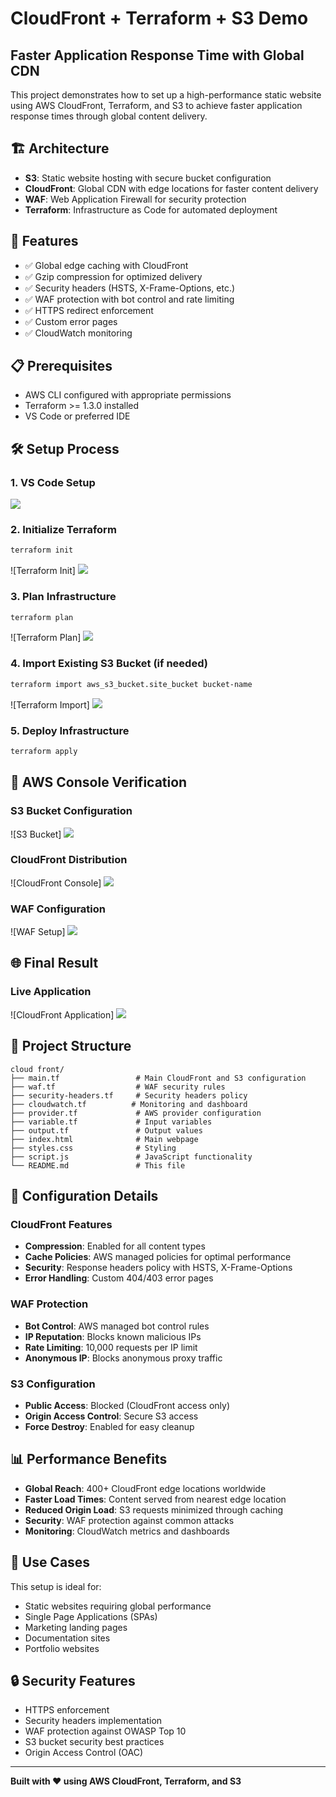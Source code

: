 # CloudFront + Terraform + S3 Demo
## Faster Application Response Time with Global CDN

This project demonstrates how to set up a high-performance static website using AWS CloudFront, Terraform, and S3 to achieve faster application response times through global content delivery.

## 🏗️ Architecture

- **S3**: Static website hosting with secure bucket configuration
- **CloudFront**: Global CDN with edge locations for faster content delivery
- **WAF**: Web Application Firewall for security protection
- **Terraform**: Infrastructure as Code for automated deployment

## 🚀 Features

- ✅ Global edge caching with CloudFront
- ✅ Gzip compression for optimized delivery
- ✅ Security headers (HSTS, X-Frame-Options, etc.)
- ✅ WAF protection with bot control and rate limiting
- ✅ HTTPS redirect enforcement
- ✅ Custom error pages
- ✅ CloudWatch monitoring

## 📋 Prerequisites

- AWS CLI configured with appropriate permissions
- Terraform >= 1.3.0 installed
- VS Code or preferred IDE

## 🛠️ Setup Process

### 1. VS Code Setup
![](<vs.code.setup-Screenshot 2025-09-06 023702.png>)

### 2. Initialize Terraform
```bash
terraform init
```
![Terraform Init]
![](<terraform-init-Screenshot 2025-09-06 023919.png>)

### 3. Plan Infrastructure
```bash
terraform plan
```
![Terraform Plan]
![](<teerraform-plan-Screenshot 2025-09-06 024407.png>)

### 4. Import Existing S3 Bucket (if needed)
```bash
terraform import aws_s3_bucket.site_bucket bucket-name
```
![Terraform Import]
![](<terraform-import-Screenshot 2025-09-06 024742.png>)

### 5. Deploy Infrastructure
```bash
terraform apply
```

## 📸 AWS Console Verification

### S3 Bucket Configuration
![S3 Bucket]
![](<S3-BUCKET-Screenshot 2025-09-06 032454.png>)

### CloudFront Distribution
![CloudFront Console]
![](<cloudfront-on-aws-console-Screenshot 2025-09-06 031802.png>)

### WAF Configuration
![WAF Setup]
![](<cloudfront-Waf-Screenshot 2025-09-06 032306.png>)


## 🌐 Final Result

### Live Application
![CloudFront Application]
![](<cloudfront-frontpage-main-Screenshot 2025-09-06 031443.png>)


## 📁 Project Structure

```
cloud front/
├── main.tf                 # Main CloudFront and S3 configuration
├── waf.tf                  # WAF security rules
├── security-headers.tf     # Security headers policy
├── cloudwatch.tf          # Monitoring and dashboard
├── provider.tf             # AWS provider configuration
├── variable.tf             # Input variables
├── output.tf               # Output values
├── index.html              # Main webpage
├── styles.css              # Styling
├── script.js               # JavaScript functionality
└── README.md               # This file
```

## 🔧 Configuration Details

### CloudFront Features
- **Compression**: Enabled for all content types
- **Cache Policies**: AWS managed policies for optimal performance
- **Security**: Response headers policy with HSTS, X-Frame-Options
- **Error Handling**: Custom 404/403 error pages

### WAF Protection
- **Bot Control**: AWS managed bot control rules
- **IP Reputation**: Blocks known malicious IPs
- **Rate Limiting**: 10,000 requests per IP limit
- **Anonymous IP**: Blocks anonymous proxy traffic

### S3 Configuration
- **Public Access**: Blocked (CloudFront access only)
- **Origin Access Control**: Secure S3 access
- **Force Destroy**: Enabled for easy cleanup

## 📊 Performance Benefits

- **Global Reach**: 400+ CloudFront edge locations worldwide
- **Faster Load Times**: Content served from nearest edge location
- **Reduced Origin Load**: S3 requests minimized through caching
- **Security**: WAF protection against common attacks
- **Monitoring**: CloudWatch metrics and dashboards


## 🎯 Use Cases

This setup is ideal for:
- Static websites requiring global performance
- Single Page Applications (SPAs)
- Marketing landing pages
- Documentation sites
- Portfolio websites

## 🔒 Security Features

- HTTPS enforcement
- Security headers implementation
- WAF protection against OWASP Top 10
- S3 bucket security best practices
- Origin Access Control (OAC)

---

**Built with ❤️ using AWS CloudFront, Terraform, and S3**